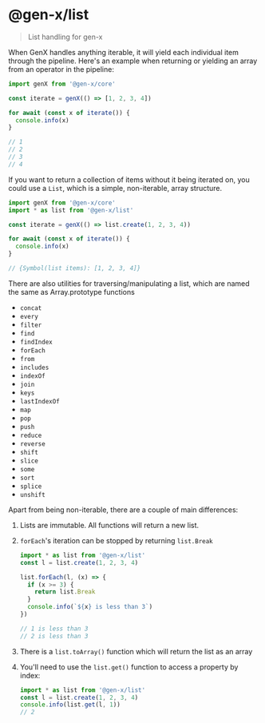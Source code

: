 # @gen-x/list

> List handling for gen-x

When GenX handles anything iterable, it will yield each individual item through the pipeline. Here's an example when returning or yielding an array from an operator in the pipeline:

```typescript
import genX from '@gen-x/core'

const iterate = genX(() => [1, 2, 3, 4])

for await (const x of iterate()) {
  console.info(x)
}

// 1
// 2
// 3
// 4
```

If you want to return a collection of items without it being iterated on, you could use a `List`, which is a simple, non-iterable, array structure.

```typescript
import genX from '@gen-x/core'
import * as list from '@gen-x/list'

const iterate = genX(() => list.create(1, 2, 3, 4))

for await (const x of iterate()) {
  console.info(x)
}

// {Symbol(list items): [1, 2, 3, 4]}
```

There are also utilities for traversing/manipulating a list, which are named the same as Array.prototype functions

- `concat`
- `every`
- `filter`
- `find`
- `findIndex`
- `forEach`
- `from`
- `includes`
- `indexOf`
- `join`
- `keys`
- `lastIndexOf`
- `map`
- `pop`
- `push`
- `reduce`
- `reverse`
- `shift`
- `slice`
- `some`
- `sort`
- `splice`
- `unshift`

Apart from being non-iterable, there are a couple of main differences:

1. Lists are immutable. All functions will return a new list.
1. `forEach`'s iteration can be stopped by returning `list.Break`

   ```typescript
   import * as list from '@gen-x/list'
   const l = list.create(1, 2, 3, 4)

   list.forEach(l, (x) => {
     if (x >= 3) {
       return list.Break
     }
     console.info(`${x} is less than 3`)
   })

   // 1 is less than 3
   // 2 is less than 3
   ```

1. There is a `list.toArray()` function which will return the list as an array
1. You'll need to use the `list.get()` function to access a property by index:
   ```typescript
   import * as list from '@gen-x/list'
   const l = list.create(1, 2, 3, 4)
   console.info(list.get(l, 1))
   // 2
   ```
